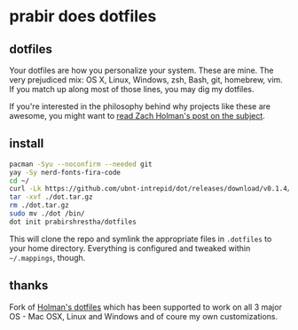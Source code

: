# prabir does dotfiles

## dotfiles

Your dotfiles are how you personalize your system. These are mine. The very
prejudiced mix: OS X, Linux, Windows, zsh, Bash, git, homebrew, vim. 
If you match up along most of those lines, you may dig my dotfiles.

If you're interested in the philosophy behind why projects like these are
awesome, you might want to [read Zach Holman's post on the
subject](http://zachholman.com/2010/08/dotfiles-are-meant-to-be-forked/).

## install

```bash
pacman -Syu --noconfirm --needed git
yay -Sy nerd-fonts-fira-code
cd ~/
curl -Lk https://github.com/ubnt-intrepid/dot/releases/download/v0.1.4/dot-v0.1.4-x86_64-unknown-linux-musl.tar.gz -o dot.tar.gz
tar -xvf ./dot.tar.gz
rm ./dot.tar.gz
sudo mv ./dot /bin/
dot init prabirshrestha/dotfiles
```

This will clone the repo and symlink the appropriate files in `.dotfiles` to your
home directory. Everything is configured and tweaked within `~/.mappings`,
though.

## thanks

Fork of [Holman's dotfiles](https://github.com/holman/dotfiles) which has been supported to work
on all 3 major OS - Mac OSX, Linux and Windows and of coure my own customizations.
